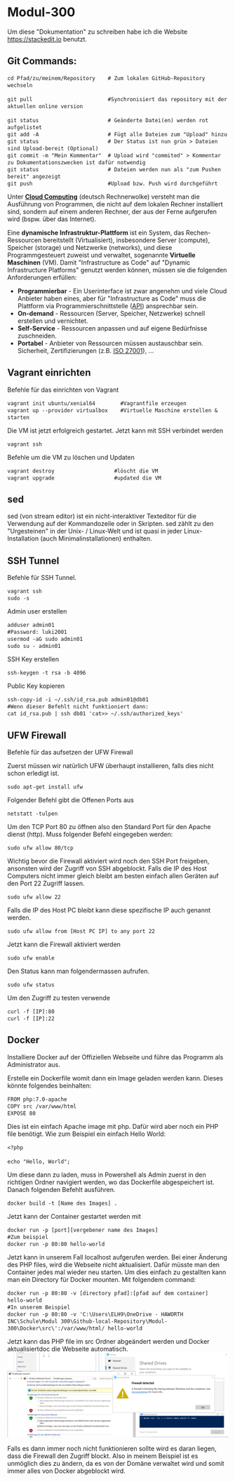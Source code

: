 # Modul-300

Um diese "Dokumentation" zu schreiben habe ich die Website https://stackedit.io benutzt.


## Git Commands:
```
cd Pfad/zu/meinem/Repository    # Zum lokalen GitHub-Repository wechseln

git pull                        #Synchronisiert das repository mit der aktuellen online version

git status                      # Geänderte Datei(en) werden rot aufgelistet
git add -A                      # Fügt alle Dateien zum "Upload" hinzu
git status                      # Der Status ist nun grün > Dateien sind Upload-bereit (Optional) 
git commit -m "Mein Kommentar"  # Upload wird "commited" > Kommentar zu Dokumentationszwecken ist dafür notwendig
git status                      # Dateien werden nun als "zum Pushen bereit" angezeigt
git push                        #Upload bzw. Push wird durchgeführt

```

Unter **[Cloud Computing](https://de.wikipedia.org/wiki/Cloud_Computing)** (deutsch Rechnerwolke) versteht man die Ausführung von Programmen, die nicht auf dem lokalen Rechner installiert sind, sondern auf einem anderen Rechner, der aus der Ferne aufgerufen wird (bspw. über das Internet).

Eine **dynamische Infrastruktur-Plattform** ist ein System, das Rechen-Ressourcen bereitstellt (Virtualisiert), insbesondere Server (compute), Speicher (storage) und Netzwerke (networks), und diese Programmgesteuert zuweist und verwaltet, sogenannte **Virtuelle Maschinen** (VM).
Damit "Infrastructure as Code" auf "Dynamic Infrastructure Platforms" genutzt werden können, müssen sie die folgenden Anforderungen erfüllen:
*	**Programmierbar** - Ein Userinterface ist zwar angenehm und viele Cloud Anbieter haben eines, aber für "Infrastructure as Code" muss die Plattform via Programmierschnittstelle ([API](https://de.wikipedia.org/wiki/Programmierschnittstelle)) ansprechbar sein.
*	**On-demand** - Ressourcen (Server, Speicher, Netzwerke) schnell erstellen und vernichtet.
*	**Self-Service** - Ressourcen anpassen und auf eigene Bedürfnisse zuschneiden.
*	**Portabel** - Anbieter von Ressourcen müssen austauschbar sein. Sicherheit, Zertifizierungen (z.B. [ISO 27001](https://de.wikipedia.org/wiki/ISO/IEC_27001)), ...

## Vagrant einrichten
Befehle für das einrichten von Vagrant

```
vagrant init ubuntu/xenial64        #Vagrantfile erzeugen
vagrant up --provider virtualbox    #Virtuelle Maschine erstellen & starten
```
Die VM ist jetzt erfolgreich gestartet. Jetzt kann mit SSH verbindet werden
```
vagrant ssh
```

Befehle um die VM zu löschen und Updaten
```
vagrant destroy                   #löscht die VM
vagrant upgrade                   #updated die VM
```

## sed
sed (von stream editor) ist ein nicht-interaktiver Texteditor für die Verwendung auf der Kommandozeile oder in Skripten. sed zählt zu den "Urgesteinen" in der Unix- / Linux-Welt und ist quasi in jeder Linux-Installation (auch Minimalinstallationen) enthalten.

## SSH Tunnel
Befehle für SSH Tunnel.
```
vagrant ssh
sudo -s
```
Admin user erstellen
```
adduser admin01
#Password: luki2001
usermod -aG sudo admin01
sudo su - admin01
```
SSH Key erstellen
```
ssh-keygen -t rsa -b 4096
```
Public Key kopieren
```
ssh-copy-id -i ~/.ssh/id_rsa.pub admin01@db01
#Wenn dieser Befehlt nicht funktioniert dann:
cat id_rsa.pub | ssh db01 'cat>> ~/.ssh/authorized_keys'
```

## UFW Firewall
Befehle für das aufsetzen der UFW Firewall

Zuerst müssen wir natürlich UFW überhaupt installieren, falls dies nicht schon erledigt ist.
```
sudo apt-get install ufw
```

Folgender Befehl gibt die Offenen Ports aus
```
netstatt -tulpen
```
Um den TCP Port 80 zu öffnen also den Standard Port für den Apache dienst (http). Muss folgender Befehl eingegeben werden:
```
sudo ufw allow 80/tcp
```
Wichtig bevor die Firewall aktiviert wird noch den SSH Port freigeben, ansonsten wird der Zugriff von SSH abgeblockt. Falls die IP des Host Computers nicht immer gleich bleibt am besten einfach allen Geräten auf den Port 22 Zugriff lassen.
```
sudo ufw allow 22
```
Falls die IP des Host PC bleibt kann diese spezifische IP auch genannt werden.
```
sudo ufw allow from [Host PC IP] to any port 22
```
Jetzt kann die Firewall aktiviert werden
```
sudo ufw enable
```
Den Status kann man folgendermassen aufrufen.
```
sudo ufw status
```

Um den Zugriff zu testen verwende
```
curl -f [IP]:80
curl -f [IP]:22
```

## Docker
Installiere Docker auf der Offiziellen Webseite und führe das Programm als Administrator aus.

Erstelle ein Dockerfile womit dann ein Image geladen werden kann. Dieses könnte folgendes beinhalten:
```
FROM php:7.0-apache
COPY src /var/www/html
EXPOSE 80
```
Dies ist ein einfach Apache image mit php. Dafür wird aber noch ein PHP file benötigt. Wie  zum Beispiel ein einfach Hello World:
```
<?php

echo "Hello, World";
```

Um diese dann zu laden, muss in Powershell als Admin zuerst in den richtigen Ordner navigiert werden, wo das Dockerfile abgespeichert ist.
Danach folgenden Befehlt ausführen.
```
docker build -t [Name des Images] .
```
Jetzt kann der Container gestartet werden mit
```
docker run -p [port][vergebener name des Images]
#Zum beispiel
docker run -p 80:80 hello-world
```
Jetzt kann in unserem Fall localhost aufgerufen werden.
Bei einer Änderung des PHP files, wird die Webseite nicht aktualisiert.
Dafür müsste man den Container jedes mal wieder neu starten. Um dies einfach zu gestallten kann man ein Directory für Docker mounten. Mit folgendem command:
```
docker run -p 80:80 -v [directory pfad]:[pfad auf dem container] hello-world
#In unserem Beispiel
docker run -p 80:80 -v 'C:\Users\ELH9\OneDrive - HAWORTH INC\Schule\Modul 300\Github-local-Repository\Modul-300\Docker\src\':/var/www/html/ hello-world
```
Jetzt kann das PHP file im src Ordner abgeändert werden und Docker aktualisiertdoc die Webseite automatisch.
![Falls es nicht funktionieren sollte, wird es daran liegen, dass Docker keine zugriff auf den Pfad hat. Dies kann angepasst werden, indem man in den Settings Docker zugriff auf den Datenträger gibt.](https://github.com/Lukas-Hunziker/Modul-300/blob/master/Docker_Shared-Drives_Error.png)

Falls es dann immer noch nicht funktionieren sollte wird es daran liegen, dass die Firewall den Zugriff blockt. Also in meinem Beispiel ist es unmöglich dies zu ändern, da es von der Domäne verwaltet wird und somit immer alles von Docker abgeblockt wird.
